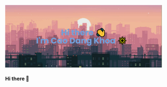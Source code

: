 <picture>
  <img alt="Shows an illustrated sun in light color mode and a moon with stars in dark color mode." src="./img/banner.png">
</picture>

### Hi there 👋




<!-- ![Anurag's GitHub stats](https://github-readme-stats.vercel.app/api?username=caodangkhoa600&show_icons=true&theme=gruvbox&hide=issues) 

[![Top Langs](https://github-readme-stats.vercel.app/api/top-langs/?username=caodangkhoa600&layout=compact)](https://github.com/anuraghazra/github-readme-stats) -->


